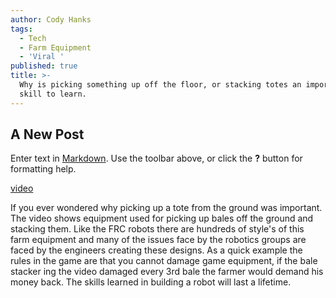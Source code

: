 ```yaml
---
author: Cody Hanks
tags:
  - Tech
  - Farm Equipment
  - 'Viral '
published: true
title: >-
  Why is picking something up off the floor, or stacking totes an important
  skill to learn.
---
```

## A New Post

Enter text in [Markdown](http://daringfireball.net/projects/markdown/). Use the toolbar above, or click the **?** button for formatting help.


[video](https://www.facebook.com/WTSGV/videos/vb.1001867729894927/1039898272758539/?type=2&theater "Bale stacker")


If you ever wondered why picking up a tote from the ground was important.  The video shows equipment used for picking up bales off the ground and stacking them.  Like the FRC robots there are hundreds of style's of this farm equipment and many of the issues face by the robotics groups are faced by the engineers creating these designs.  As a quick example the rules in the game are that you cannot damage game equipment, if the bale stacker ing the video damaged every 3rd bale the farmer would demand his money back.  The skills learned in building a robot will last a lifetime.
